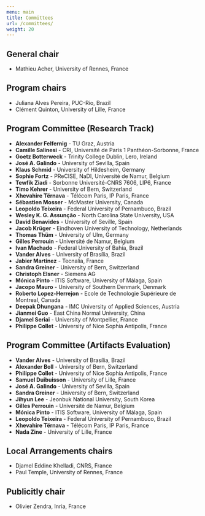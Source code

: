 ```yaml
---
menu: main
title: Committees
url: /committees/
weight: 20
---
```


## General chair

 * Mathieu Acher, University of Rennes, France


## Program chairs

 * Juliana Alves Pereira, PUC-Rio, Brazil
 * Clément Quinton, University of Lille, France

## Program Committee (Research Track)

- **Alexander Felfernig** - TU Graz, Austria
- **Camille Salinesi** - CRI, Université de Paris 1 Panthéon-Sorbonne, France
- **Goetz Botterweck** - Trinity College Dublin, Lero, Ireland
- **José A. Galindo** - University of Sevilla, Spain
- **Klaus Schmid** - University of Hildesheim, Germany
- **Sophie Fortz** - PReCISE, NaDI, Université de Namur, Belgium
- **Tewfik Ziadi** - Sorbonne Université-CNRS 7606, LIP6, France
- **Timo Kehrer** - University of Bern, Switzerland
- **Xhevahire Tërnava** - Télécom Paris, IP Paris, France
- **Sébastien Mosser** - McMaster University, Canada
- **Leopoldo Teixeira** - Federal University of Pernambuco, Brazil
- **Wesley K. G. Assunção** - North Carolina State University, USA
- **David Benavides** - University of Seville, Spain
- **Jacob Krüger** - Eindhoven University of Technology, Netherlands
- **Thomas Thüm** - University of Ulm, Germany
- **Gilles Perrouin** - Université de Namur, Belgium
- **Ivan Machado** - Federal University of Bahia, Brazil
- **Vander Alves** - University of Brasília, Brazil
- **Jabier Martinez** - Tecnalia, France
- **Sandra Greiner** - University of Bern, Switzerland
- **Christoph Elsner** - Siemens AG
- **Mónica Pinto** - ITIS Software, University of Málaga, Spain
- **Jacopo Mauro** - University of Southern Denmark, Denmark
- **Roberto Lopez-Herrejon** - Ecole de Technologie Supérieure de Montreal, Canada
- **Deepak Dhungana** - IMC University of Applied Sciences, Austria
- **Jianmei Guo** - East China Normal University, China
- **Djamel Seriai** - University of Montpellier, France
- **Philippe Collet** - University of Nice Sophia Antipolis, France

## Program Committee (Artifacts Evaluation)

- **Vander Alves** - University of Brasília, Brazil
- **Alexander Boll** - University of Bern, Switzerland
- **Philippe Collet** - University of Nice Sophia Antipolis, France
- **Samuel Duibuisson** - University of Lille, France
- **José A. Galindo** - University of Sevilla, Spain
- **Sandra Greiner** - University of Bern, Switzerland
- **Jihyun Lee** - Jeonbuk National University, South Korea
- **Gilles Perrouin** - Université de Namur, Belgium
- **Mónica Pinto** - ITIS Software, University of Málaga, Spain
- **Leopoldo Teixeira** - Federal University of Pernambuco, Brazil
- **Xhevahire Tërnava** - Télécom Paris, IP Paris, France
- **Nada Zine** - University of Lille, France

## Local Arrangements chairs

 * Djamel Eddine Khelladi, CNRS, France
 * Paul Temple, University of Rennes, France

## Publicitly chair

 * Olivier Zendra, Inria, France




